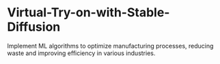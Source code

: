 # Virtual-Try-on-with-Stable-Diffusion
Implement ML algorithms to optimize manufacturing processes, reducing waste and improving efficiency in various industries.
